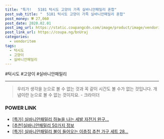 ```yaml
--- 
title: "특가!   5181 턱시도 고양이 가족 실바니안패밀리 혼합" 
post_sub_title: "  5181 턱시도 고양이 가족 실바니안패밀리 혼합" 
post_money: ₩ 27,060 
post_date: 2020.02.01 
post_img_url: https://static.coupangcdn.com/image/product/image/vendoritem/2018/12/19/3002774648/925a3483-5163-4309-93c2-d81733825aac.jpg 
post_link_url: https://coupa.ng/bnUraj 
categories: 
  - vendoritem 
tags: 
  - 턱시도 
  - 고양이 
  - 실바니안패밀리 
--- 
```

  #턱시도 #고양이 #실바니안패밀리 
<hr> 

> 우리가 생각을 눈으로 볼 수 없는 것과 꼭 같이 시간도 볼 수가 없는 것입니다. 개념이란 눈으로 볼 수 없는 것이지요. - 크라이더 


### POWER LINK

* <a href="https://blog.naver.com/sakai111/221792853866" target="_blank">[특가] 실바니안패밀리 하늘을 나는 세발 자전거 완구...</a>
* <a href="https://blog.naver.com/fasyy4321/221792130847" target="_blank">[추천]실바니안패밀리 50가지 정보</a>
* <a href="https://blog.naver.com/an0733/221793830938" target="_blank">[특가] 실바니안패밀리 불이 들어오는 이층집 추천 가구 세트 28...</a>
